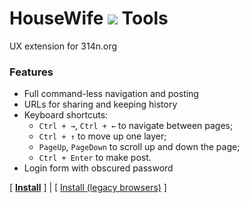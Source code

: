 # HouseWife <img src="https://files.catbox.moe/d2bqql.png">  Tools
UX extension for 314n.org

### Features
* Full command-less navigation and posting
* URLs for sharing and keeping history
* Keyboard shortcuts: 
	* `Ctrl + →`, `Ctrl + ←` to navigate between pages;
	* `Ctrl + ↑` to move up one layer;
	* `PageUp`, `PageDown` to scroll up and down the page;
	* `Ctrl + Enter` to make post.
* Login form with obscured password 

[&nbsp;<b><a href="https://github.com/juribiyan/housewife-tools/raw/master/src/housewife-tools.user.js">Install</a></b>&nbsp;] | [ <a href="https://github.com/juribiyan/housewife-tools/raw/master/es5/housewife-tools.user.js">Install (legacy browsers)</a> ]
